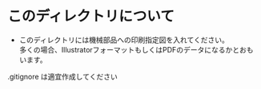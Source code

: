 # このディレクトリについて

- このディレクトリには機械部品への印刷指定図を入れてください。</br>
  多くの場合、IllustratorフォーマットもしくはPDFのデータになるかとおもいます。

.gitignore は適宜作成してください